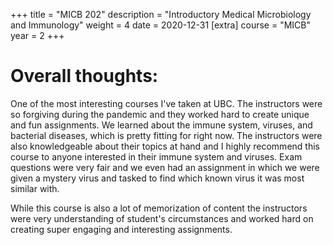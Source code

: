 +++
title = "MICB 202"
description = "Introductory Medical Microbiology and Immunology"
weight = 4
date = 2020-12-31
[extra]
course = "MICB"
year = 2
+++

# Overall thoughts: 

One of the most interesting courses I've taken at UBC. The instructors were so forgiving during the pandemic and they worked hard to create unique and fun assignments. We learned about the immune system, viruses, and bacterial diseases, which is pretty fitting for right now. The instructors were also knowledgeable about their topics at hand and I highly recommend this course to anyone interested in their immune system and viruses. Exam questions were very fair and we even had an assignment in which we were given a mystery virus and tasked to find which known virus it was most similar with.

While this course is also a lot of memorization of content the instructors were very understanding of student's circumstances and worked hard on creating super engaging and interesting assignments.
